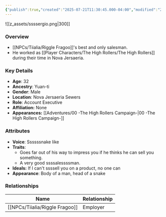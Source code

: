 ```yaml
---
{"publish":true,"created":"2025-07-21T11:30:45.000-04:00","modified":"2025-09-24T08:41:24.842-04:00","published":"2025-09-24T08:41:24.842-04:00","cssclasses":"","Age":"32","Ancestry":["Yuan-ti"],"Gender":"Male","Location":["Nova Jersaeria Sewers"],"Role":["Account Executive"],"Affiliation":["None"],"Appearances":["[[00 -The High Rollers Campaign-]]"]}
---
```



![[z_assets/ssssergio.png|300]]

### Overview
- [[NPCs/Tiialia/Riggle Fragoo]]'s best and only salesman. 
- He worked as [[Player Characters/The High Rollers/The High Rollers]] during their time in Nova Jersaeria.

### Key Details
- **Age**: 32
- **Ancestry**: Yuan-ti
- **Gender**: Male
- **Location**: Nova Jersaeria Sewers
- **Role**: Account Executive
- **Affiliation:** None
- **Appearances:** [[Adventures/00 -The High Rollers Campaign-\|00 -The High Rollers Campaign-]]

### Attributes
- **Voice**: Ssssssnake like
- **Traits**: 
	- Goes far out of his way to impress you if he thinks he can sell you something. 
	- A very good ssssalessssman.
- **Ideals:** If I can't ssssell you on a product, no one can
- **Appearance**: Body of a man, head of a snake

### Relationships

| Name              | Relationship |
| ----------------- | ------------ |
| [[NPCs/Tiialia/Riggle Fragoo]] | Employer     |
